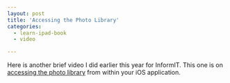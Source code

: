 ```yaml
---
layout: post
title: 'Accessing the Photo Library'
categories:
  - learn-ipad-book
  - video

---
```


Here is another brief video I did earlier this year for InformIT. This one is on [accessing the photo library][1] from within your iOS application.

[1]: http://www.informit.com/podcasts/episode.aspx?e=612f8d91-3244-493d-ae47-71c7efdb13d5

